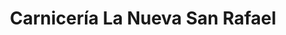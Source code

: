 ---
title: "Carnicería La Nueva San Rafael"
url: /san-rafael-de-oreamuno/carniceria-la-nueva-san-rafael/
shop: Metzgerei
---